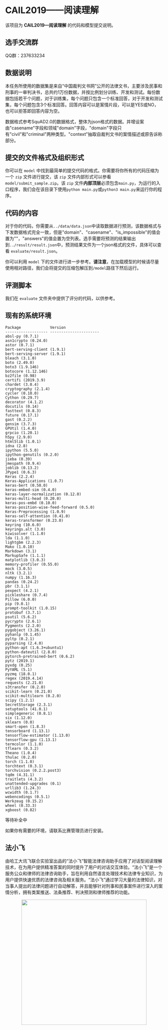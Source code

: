 # CAIL2019——阅读理解

该项目为 **CAIL2019—阅读理解** 的代码和模型提交说明。

## 选手交流群

QQ群：237633234

## 数据说明

本任务所使用的数据集是来自“中国裁判文书网”公开的法律文书，主要涉及民事和刑事的一审判决书，总共约1万份数据，并按比例划分训练、开发和测试。每份数据包括若干个问题，对于训练集，每个问题只包含一个标准回答，对于开发和测试集，每个问题包含3个标准回答。回答内容可以是案情片段，可以是YES或NO，也可以拒答即回答内容为空。

数据格式参考SquAD2.0的数据格式，整体为json格式的数据。并增设案由"casename"字段和领域"domain"字段，"domain"字段只有"civil"和"criminal"两种类型。"context"抽取自裁判文书的案情描述或原告诉称部分。

## 提交的文件格式及组织形式

你可以在 ``model`` 中找到最简单的提交代码的格式。你需要将你所有的代码压缩为一个 ``zip`` 文件进行提交，该 ``zip`` 文件内部形式可以参看 ``model/submit_sample.zip``。该 ``zip`` 文件**内部顶层**必须包含``main.py``，为运行的入口程序，我们会在该目录下使用``python main.py``或``python3 main.py``来运行你的程序。

## 代码的内容

对于你的代码，你需要从``../data/data.json``中读取数据进行预测，该数据格式与下发数据格式完全一致，但是"domain"、"casename"、"is_impossible"的值会置为""，"answers"的值会置为空列表。选手需要将预测的结果输出到``../result/result.json``中，预测结果文件为一个json格式的文件，具体可以查看 ``evaluate/result.json``。

你可以利用 ``model`` 下的文件进行进一步参考。**请注意**，在加载模型的时候请尽量使用相对路径，我们会将提交的压缩包解压到``/model``路径下然后运行。

## 评测脚本

我们在 ``evaluate`` 文件夹中提供了评分的代码，以供参考。

## 现有的系统环境

```
Package             Version               
------------------- ----------------------
absl-py (0.7.1)
asn1crypto (0.24.0)
astor (0.7.1)
bert-serving-client (1.9.1)
bert-serving-server (1.9.1)
bleach (3.1.0)
boto (2.49.0)
boto3 (1.9.146)
botocore (1.12.146)
bz2file (0.98)
certifi (2019.3.9)
chardet (3.0.4)
cryptography (2.1.4)
cycler (0.10.0)
Cython (0.29.7)
decorator (4.1.2)
docutils (0.14)
fasttext (0.8.3)
future (0.17.1)
gast (0.2.2)
gensim (3.7.3)
GPUtil (1.4.0)
grpcio (1.20.1)
h5py (2.9.0)
html5lib (1.0.1)
idna (2.8)
ipython (5.5.0)
ipython-genutils (0.2.0)
jieba (0.39)
jmespath (0.9.4)
joblib (0.13.2)
JPype1 (0.6.3)
Keras (2.2.4)
Keras-Applications (1.0.7)
keras-bert (0.50.0)
keras-embed-sim (0.4.0)
keras-layer-normalization (0.12.0)
keras-multi-head (0.20.0)
keras-pos-embd (0.10.0)
keras-position-wise-feed-forward (0.5.0)
Keras-Preprocessing (1.0.9)
keras-self-attention (0.41.0)
keras-transformer (0.23.0)
keyring (10.6.0)
keyrings.alt (3.0)
kiwisolver (1.1.0)
lda (1.1.0)
lightgbm (2.2.3)
Mako (1.0.10)
Markdown (3.1)
MarkupSafe (1.1.1)
matplotlib (3.0.3)
memory-profiler (0.55.0)
mock (3.0.5)
nltk (3.2.1)
numpy (1.16.3)
pandas (0.24.2)
pbr (3.1.1)
pexpect (4.2.1)
pickleshare (0.7.4)
Pillow (6.0.0)
pip (9.0.1)
prompt-toolkit (1.0.15)
protobuf (3.7.1)
psutil (5.6.2)
pycrypto (2.6.1)
Pygments (2.2.0)
pygobject (3.26.1)
pyhanlp (0.1.45)
pyltp (0.2.1)
pyparsing (2.4.0)
python-apt (1.6.3+ubuntu1)
python-dateutil (2.8.0)
pytorch-pretrained-bert (0.6.2)
pytz (2019.1)
pyxdg (0.25)
PyYAML (5.1)
pyzmq (18.0.1)
regex (2019.4.14)
requests (2.21.0)
s3transfer (0.2.0)
scikit-learn (0.21.0)
scikit-multilearn (0.2.0)
scipy (1.2.1)
SecretStorage (2.3.1)
setuptools (41.0.1)
simplegeneric (0.8.1)
six (1.12.0)
sklearn (0.0)
smart-open (1.8.3)
tensorboard (1.13.1)
tensorflow-estimator (1.13.0)
tensorflow-gpu (1.13.1)
termcolor (1.1.0)
tflearn (0.3.2)
Theano (1.0.4)
thulac (0.2.0)
torch (1.1.0)
torchtext (0.3.1)
torchvision (0.2.2.post3)
tqdm (4.31.1)
traitlets (4.3.2)
unattended-upgrades (0.1)
urllib3 (1.24.3)
wcwidth (0.1.7)
webencodings (0.5.1)
Werkzeug (0.15.2)
wheel (0.33.3)
xgboost (0.82)
```

等待补全中

如果你有需要的环境，请联系比赛管理员进行安装。

## 法小飞
由哈工大讯飞联合实验室出品的“法小飞”智能法律咨询助手应用了对话型阅读理解技术，在为用户提供精准答案的同时提升了用户的对话交互体验。“法小飞”是一个服务公众和律师的法律咨询助手，旨在利用自然语言处理技术和法律专业知识，为用户提供快速优质的法律咨询及相关服务。“法小飞”通过学习大量的法律知识，对当事人提出的法律问题进行自动解答，并且能够针对刑事和民事案件进行深入的案情分析，拥有类案推送、法条推荐、判决预测和律师推荐的功能。

<div align=center><img width="400" height="400" src="https://github.com/china-ai-law-challenge/CAIL2019/blob/master/%E9%98%85%E8%AF%BB%E7%90%86%E8%A7%A3/%E6%AF%94%E8%B5%9B%E8%AF%B4%E6%98%8E/picture/iflylegal2.jpg"/></div>
